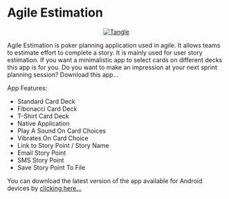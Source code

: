 # Agile Estimation
<div align="center">
<a href="https://github.com/sheldonanthonyio/AgileEstimation/blob/main/AgileEstimation-15-v5.2.apk?raw=true">
  <img src="https://blogger.googleusercontent.com/img/b/R29vZ2xl/AVvXsEiOPaqRGk_BuYyCMbwxBbfuoF5xxqSGZUUvyosIzgS0R3Ka3gS8lqBI6XAG1yukW1cu7_WaFfas5uZ0Q0pBKDHeyopf9PvfSa4KuM0oSf0lbijVK_cq8yZrO5WYQYOSWQLqOXHnJ5PQ3YV6udQ2M95gjFPLf9ZfFuUB4U0epcQ4TRDDYLGDSqZsXN6cTQ/w640-h480/AgileEstimation1.png" alt="Tangle">
</a>
</div>

Agile Estimation is poker planning application used in agile. It allows teams to estimate effort to complete a story. It is mainly used for user story estimation. If you want a minimalistic app to select cards on different decks this app is for you. Do you want to make an impression at your next sprint planning session? Download this app...
  
App Features: 
* Standard Card Deck 
* Fibonacci Card Deck 
* T-Shirt Card Deck 
* Native Application 
* Play A Sound On Card Choices 
* Vibrates On Card Choice
*  Link to Story Point / Story Name 
*  Email Story Point 
*  SMS Story Point 
*  Save Story Point To File

You can download the latest version of the app available for Android devices by
<a href="https://github.com/sheldonanthonyio/AgileEstimation/blob/main/AgileEstimation-15-v5.2.apk?raw=true">clicking here...</a>
